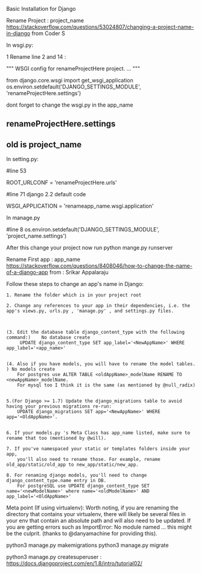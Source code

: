 Basic Installation for Django 

Rename Project : project_name
https://stackoverflow.com/questions/53024807/changing-a-project-name-in-django
from Coder S 


In wsgi.py:

1 Rename line 2 and 14 :

"""
WSGI config for renameProjectHere project.
...
"""


from django.core.wsgi import get_wsgi_application
os.environ.setdefault('DJANGO_SETTINGS_MODULE', 'renameProjectHere.settings')

dont forget to change the wsgi.py in the app_name
## renameProjectHere.settings
## old is project_name


In setting.py: 

#line 53

ROOT_URLCONF = 'renameProjectHere.urls'

#line 71 django 2.2 default code

WSGI_APPLICATION = 'renameapp_name.wsgi.application'

In manage.py 

#line 8
os.environ.setdefault('DJANGO_SETTINGS_MODULE', 'project_name.settings')

After this  change your project now run python mange.py runserver




Rename First app :  app_name
https://stackoverflow.com/questions/8408046/how-to-change-the-name-of-a-django-app
from : Srikar Appalaraju 


Follow these steps to change an app's name in Django:

    1. Rename the folder which is in your project root

    2. Change any references to your app in their dependencies, i.e. the app's views.py, urls.py , 'manage.py' , and settings.py files.

    

    (3. Edit the database table django_content_type with the following command:)    No database create 
         UPDATE django_content_type SET app_label='<NewAppName>' WHERE app_label='<app_name>'
    

    (4. Also if you have models, you will have to rename the model tables. ) No models create 
        For postgres use ALTER TABLE <oldAppName>_modelName RENAME TO <newAppName>_modelName. 
        For mysql too I think it is the same (as mentioned by @null_radix)
    

    5.(For Django >= 1.7) Update the django_migrations table to avoid having your previous migrations re-run: 
        UPDATE django_migrations SET app='<NewAppName>' WHERE app='<OldAppName>'.
        
    
    6. If your models.py 's Meta Class has app_name listed, make sure to rename that too (mentioned by @will).
    
    7. If you've namespaced your static or templates folders inside your app,
        you'll also need to rename those. For example, rename old_app/static/old_app to new_app/static/new_app.
    
    8. For renaming django models, you'll need to change django_content_type.name entry in DB. 
        For postgreSQL use UPDATE django_content_type SET name='<newModelName>' where name='<oldModelName>' AND app_label='<OldAppName>'


Meta point (If using virtualenv): 
    Worth noting, if you are renaming the directory that contains your virtualenv,
    there will likely be several files in your env that contain an absolute path and will also need to be updated. 
    If you are getting errors such as ImportError: No module named ... 
    this might be the culprit. (thanks to @danyamachine for providing this).





python3 manage.py makemigrations
python3 manage.py migrate

python3 manage.py createsuperuser : https://docs.djangoproject.com/en/1.8/intro/tutorial02/

